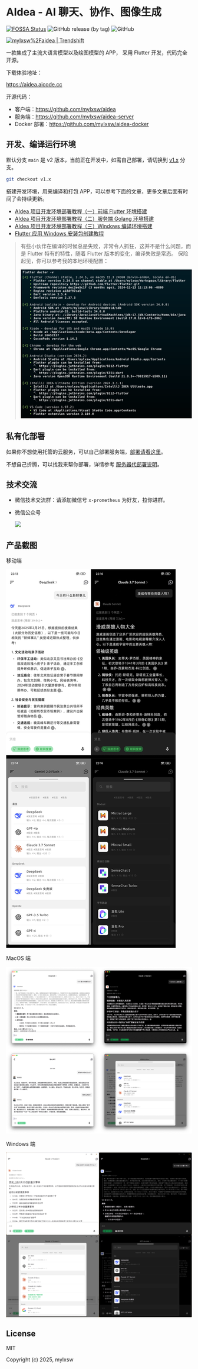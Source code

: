 # AIdea - AI 聊天、协作、图像生成

[![FOSSA Status](https://app.fossa.com/api/projects/custom%2B39727%2Fgithub.com%2Fmylxsw%2Faidea.svg?type=shield&issueType=license)](https://app.fossa.com/projects/custom%2B39727%2Fgithub.com%2Fmylxsw%2Faidea?ref=badge_shield)
![GitHub release (by tag)](https://img.shields.io/github/downloads/mylxsw/aidea/1.0.4/total)
![GitHub](https://img.shields.io/github/license/mylxsw/aidea)

<a href="https://trendshift.io/repositories/1013" target="_blank"><img src="https://trendshift.io/api/badge/repositories/1013" alt="mylxsw%2Faidea | Trendshift" style="width: 250px; height: 55px;" width="250" height="55"/></a>

一款集成了主流大语言模型以及绘图模型的 APP， 采用 Flutter 开发，代码完全开源。

下载体验地址：

https://aidea.aicode.cc

开源代码：

- 客户端：https://github.com/mylxsw/aidea
- 服务端：https://github.com/mylxsw/aidea-server
- Docker 部署：https://github.com/mylxsw/aidea-docker

## 开发、编译运行环境

默认分支 `main` 是 v2 版本，当前正在开发中，如需自己部署，请切换到 [v1.x](https://github.com/mylxsw/aidea/tree/v1.x) 分支。

```bash
git checkout v1.x
```

搭建开发环境，用来编译和打包 APP，可以参考下面的文章，更多文章后面有时间了会持续更新。

- [AIdea 项目开发环境部署教程（一）前端 Flutter 环境搭建](https://mp.weixin.qq.com/s/bgAIH6s7t5IREusK_WtpRg)
- [AIdea 项目开发环境部署教程（二）服务端 Golang 环境搭建](https://mp.weixin.qq.com/s?__biz=MzA3NTU1NDk4Mg==&mid=2454663711&idx=1&sn=c2c66abc20f8e0900afe645ff1f552ac&chksm=88d55bd6bfa2d2c063ea15a4e8864c197009b49233c710b85725f1aa946836e15a26439c69a7&scene=178&cur_album_id=3204997940193296389#rd)
- [AIdea 项目开发环境部署教程（三）Windows 编译环境搭建](https://mp.weixin.qq.com/s?__biz=MzA3NTU1NDk4Mg==&mid=2454663731&idx=1&sn=2aa4841daeb8dc4132e8abe63f585996&chksm=88d55bfabfa2d2ecce8224dcf23da6f911d3d8324121d141fd5c0324197c6f4845dd63639ac2&scene=178&cur_album_id=3204997940193296389#rd)
- [Flutter 应用 Windows 安装包创建教程](https://mp.weixin.qq.com/s?__biz=MzA3NTU1NDk4Mg==&mid=2454663689&idx=1&sn=73c93edd9ddacb2d4c36061cc79be059&chksm=88d55bc0bfa2d2d6ecaa7979835431467105d9572953f1e96c0f735df3fe60d4f6d6137f041d&scene=178&cur_album_id=3204997940193296389#rd)

> 有些小伙伴在编译的时候总是失败，非常令人抓狂，这并不是什么问题，而是 Flutter 特有的特性，随着 Flutter 版本的变化，编译失败是常态。
> 保险起见，你可以参考我的本地环境配置：
>
> ![本地环境配置](./build-environment.png)

## 私有化部署

如果你不想使用托管的云服务，可以自己部署服务端，[部署请看这里](https://github.com/mylxsw/aidea-server/blob/main/docs/deploy.md)。

不想自己折腾，可以找我来帮你部署，详情参考 [服务器代部署说明](https://github.com/mylxsw/aidea-server/blob/main/docs/deploy-vip.md)。

## 技术交流

- 微信技术交流群：请添加微信号 `x-prometheus` 为好友，拉你进群。
- 微信公众号

    <img src="https://github.com/mylxsw/aidea-server/assets/2330911/376a3b9f-eacd-45c6-9630-39eb720ba097" width="500" />

## 产品截图

移动端

![移动端](./images/v2-mobile-preview.png)

MacOS 端

![MacOS 端](./images/v2-macos-preview.png)

Windows 端

![Windows 端](./images/v2-windows-preview.png)

## License

MIT

Copyright (c) 2025, mylxsw
